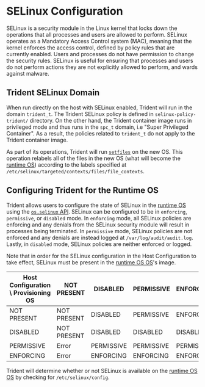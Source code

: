 
# SELinux Configuration

SELinux is a security module in the Linux kernel that locks down the operations
that all processes and users are allowed to perform. SELinux operates as a
Mandatory Access Control system (MAC), meaning that the kernel enforces the
access control, defined by policy rules that are currently enabled. Users and
processes do not have permission to change the security rules. SELinux is useful
for ensuring that processes and users do not perform actions they are not
explicitly allowed to perform, and wards against malware.

## Trident SELinux Domain

When run directly on the host with SELinux enabled, Trident will run in the
domain `trident_t`. The Trident SELinux policy is defined in
`selinux-policy-trident/` directory. On the other hand, the Trident container
image runs in privileged mode and thus runs in the `spc_t` domain, i.e "Super
Privileged Container". As a result, the policies related to `trident_t` do not
apply to the Trident container image.

As part of its operations, Trident will run
[`setfiles`](https://man7.org/linux/man-pages/man8/setfiles.8.html) on the new
OS. This operation relabels all of the files in the new OS (what will become the
[runtime OS](../Reference/Glossary.md)) according to the labels specified at
`/etc/selinux/targeted/contexts/files/file_contexts`.

## Configuring Trident for the Runtime OS

Trident allows users to configure the state of SELinux in the [runtime
OS](../Reference/Glossary.md#runtime-os) using the [`os.selinux`
API](../Reference/Host-Configuration/API-Reference/Selinux.md). SELinux can be
configured to be in `enforcing`, `permissive`, or `disabled` mode. In `enforcing` mode, all SELinux policies are enforcing and any denials from the SELinux security module will result in processes being terminated. In `permissive` mode, SELinux policies are not enforced and any denials are instead logged at `/var/log/audit/audit.log`. Lastly, in `disabled` mode, SELinux policies are neither enforced or logged.

Note that in order for the SELinux configuration in the Host Configuration to
take effect, SELinux must be present in the [runtime OS
OS](../Reference/Glossary.md#runtime-os)'s image.

| Host Configuration \ Provisioning OS       | NOT PRESENT | DISABLED  | PERMISSIVE | ENFORCING |
|---------------|-------------|-----------|------------|-----------|
| NOT PRESENT   | NOT PRESENT | DISABLED  | PERMISSIVE | ENFORCING |
| DISABLED      | NOT PRESENT | DISABLED  | DISABLED   | DISABLED  |
| PERMISSIVE    | Error       | PERMISSIVE| PERMISSIVE | PERMISSIVE|
| ENFORCING     | Error       | ENFORCING | ENFORCING  | ENFORCING |

Trident will determine whether or not SELinux is available on the [runtime OS
OS](../Reference/Glossary.md#runtime-os) by checking for `/etc/selinux/config`.
